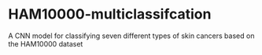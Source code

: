 # HAM10000-multiclassifcation
A CNN model for classifying seven different types of skin cancers based on the HAM10000 dataset

